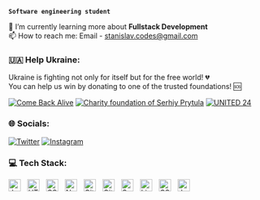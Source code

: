 **`Software engineering student`**

🌱 I’m currently learning more about **Fullstack Development**<br>
📫 How to reach me: Email - stanislav.codes@gmail.com

### 🇺🇦 **Help Ukraine**:

Ukraine is fighting not only for itself but for the free world! 💔<br/>
You can help us win by donating to one of the trusted foundations! 🆘<br/>

[![Come Back Alive](https://custom-icon-badges.demolab.com/badge/Come%20Back%20Alive-Donate-success.svg?logo=heart&logoColor=white)](https://www.comebackalive.in.ua/donate)
[![Charity foundation of Serhiy Prytula](https://custom-icon-badges.demolab.com/badge/Charity%20foundation%20of%20Serhiy%20Prytula-Donate-success.svg?logo=heart&logoColor=white)](https://prytulafoundation.org/en/home/support_page)
[![UNITED 24](https://custom-icon-badges.demolab.com/badge/UNITED%2024-Donate-success.svg?logo=heart&logoColor=white)](https://u24.gov.ua/)

### 🌐 **Socials**:

[![Twitter](https://img.shields.io/badge/Twitter-%231DA1F2.svg?logo=Twitter&logoColor=white)](https://twitter.com/stanislavcodes) [![Instagram](https://img.shields.io/badge/Instagram-%23E4405F.svg?logo=Instagram&logoColor=white)](https://www.instagram.com/stanislav.codes/)

### 💻 **Tech Stack**:

<img align="left" alt="JavaScript" width="24px" style="padding-right:10px;" src="https://cdn.jsdelivr.net/gh/devicons/devicon/icons/javascript/javascript-original.svg" />
<img align="left" alt="HTML" width="24px" style="padding-right:10px;" src="https://cdn.jsdelivr.net/gh/devicons/devicon/icons/html5/html5-original.svg" />
<img align="left" alt="CSS" width="24px" style="padding-right:10px;" src="https://cdn.jsdelivr.net/gh/devicons/devicon/icons/css3/css3-original.svg" />
<img align="left" alt="NodeJS" width="24px" style="padding-right:10px;" src="https://cdn.jsdelivr.net/gh/devicons/devicon/icons/nodejs/nodejs-original.svg" />
<img align="left" alt="Git" width="24px" style="padding-right:10px;" src="https://cdn.jsdelivr.net/gh/devicons/devicon/icons/git/git-original.svg" />
<img align="left" alt="GitHub" width="24px" style="padding-right:10px;" src="https://cdn.jsdelivr.net/gh/devicons/devicon/icons/github/github-original.svg" />
<img align="left" alt="Sass" width="24px" style="padding-right:10px;" src="https://cdn.jsdelivr.net/gh/devicons/devicon/icons/sass/sass-original.svg" />
<img align="left" alt="Linux" width="24px" style="padding-right:10px;" src="https://cdn.jsdelivr.net/gh/devicons/devicon/icons/linux/linux-original.svg" />
<img align="left" alt="CSharp" width="24px" style="padding-right:10px;" src="https://cdn.jsdelivr.net/gh/devicons/devicon/icons/csharp/csharp-original.svg" />
<img align="left" alt="Java" width="24px" style="padding-right:10px;" src="https://cdn.jsdelivr.net/gh/devicons/devicon/icons/java/java-original.svg"/>
          
<!-- <img align="left" alt="TypeScript" width="24px" style="padding-right:10px;" src="https://cdn.jsdelivr.net/gh/devicons/devicon/icons/typescript/typescript-plain.svg" /> -->
<!-- <img align="left" alt="React" width="24px" style="padding-right:10px;" src="https://cdn.jsdelivr.net/gh/devicons/devicon/icons/react/react-original.svg" /> -->
<br />


